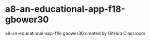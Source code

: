 # a8-an-educational-app-f18-gbower30
a8-an-educational-app-f18-gbower30 created by GitHub Classroom
